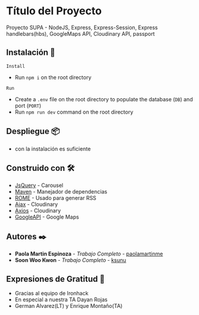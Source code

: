 # Título del Proyecto

Proyecto SUPA - NodeJS, Express, Express-Session, Express handlebars(hbs), GoogleMaps API, Cloudinary API, passport


## Instalación 🔧

```
Install
```
- Run `npm i` on the root directory

```
Run
```
- Create a `.env` file on the root directory to populate the database (`DB`) and port (`PORT`)
- Run `npm run dev` command on the root directory

## Despliegue 📦

* con la instalación es suficiente

## Construido con 🛠️

* [JsQuery](https://code.jquery.com/jquery-3.2.1.slim.min.js) - Carousel
* [Maven](https://maven.apache.org/) - Manejador de dependencias
* [ROME](https://rometools.github.io/rome/) - Usado para generar RSS
* [Ajax](https://cdnjs.cloudflare.com/ajax/libs/popper.js/1.12.9/umd/popper.min.js) - Cloudinary
* [Axios](https://unpkg.com/axios/dist/axios.min.js) - Cloudinary
* [GoogleAPI](https://maps.googleapis.com/maps/api/js?key=Aqui_TU_KEY&libraries=places&callback=initMap) - Google Maps

## Autores ✒️

* **Paola Martin Espinoza** - *Trabajo Completo* - [paolamartinme](https://github.com/paolamartinme)
* **Soon Woo Kwon** - *Trabajo Completo* - [ksunu](https://github.com/ksunu)


## Expresiones de Gratitud 🎁

* Gracias al equipo de Ironhack
* En especial a nuestra TA Dayan Rojas
* German Alvarez(LT) y Enrique Montaño(TA)
